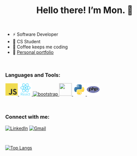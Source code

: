 <h1 align="center">Hello there! I’m Mon. 👋</h1>

<br>

<ul>
  <li>⚡️ Software Developer</li>
  <li>🧶 CS Student</li>
  <li>🍂 Coffee keeps me coding</li>
  <li>💼 <a href="https://rivicodes.github.io/personal-portfolio-website/" target="_blank">Personal portfolio</a></li>
</ul>

<br>

<h3 align="left">Languages and Tools:</h3>

<a href="https://developer.mozilla.org/en-US/docs/Web/JavaScript" target="_blank"
    rel="noreferrer"> <img
      src="https://raw.githubusercontent.com/devicons/devicon/master/icons/javascript/javascript-original.svg"
      alt="javascript" width="40" height="40" /> </a> <a href="https://reactjs.org/" target="_blank" rel="noreferrer"> <img
      src="https://raw.githubusercontent.com/devicons/devicon/master/icons/react/react-original-wordmark.svg"
      alt="react" width="40" height="40" /> </a> <a href="https://getbootstrap.com" target="_blank" rel="noreferrer">
    <img src="https://getbootstrap.com/docs/5.2/assets/brand/bootstrap-logo-shadow.png"
      alt="bootstrap" width="auto" height="40" /> </a> <a href="https://tailwindcss.com/" rel="nofollow"> <img src="https://camo.githubusercontent.com/bdedcbc949feefecc3ff98f7e655ee8151b522e2f32196c648620f5366d909d5/68747470733a2f2f63646e2e6a7364656c6976722e6e65742f67682f64657669636f6e732f64657669636f6e2f69636f6e732f7461696c77696e646373732f7461696c77696e646373732d706c61696e2e737667" width="40" height="40" data-canonical-src="https://cdn.jsdelivr.net/gh/devicons/devicon/icons/tailwindcss/tailwindcss-plain.svg" style="max-width: 100%;"> </a> <a href="https://www.python.org" target="_blank" rel="noreferrer"> <img
      src="https://raw.githubusercontent.com/devicons/devicon/master/icons/python/python-original.svg" alt="python"
      width="40" height="40" /> </a> <a href="https://www.php.net" target="_blank" rel="noreferrer"> <img src="https://raw.githubusercontent.com/devicons/devicon/master/icons/php/php-original.svg" alt="php" width="40" height="40"/> </a>

<!-- HTML5 -->
<!-- <a href="https://www.w3.org/html/" target="_blank" rel="noreferrer"> <img
      src="https://raw.githubusercontent.com/devicons/devicon/master/icons/html5/html5-original-wordmark.svg"
      alt="html5" width="40" height="40"/></a> -->

<!-- CSS -->
<!-- <a href="https://www.w3schools.com/css/" target="_blank" rel="noreferrer"> <img
      src="https://raw.githubusercontent.com/devicons/devicon/master/icons/css3/css3-original-wordmark.svg" alt="css3"
      width="40" height="40"/></a> -->

<!-- SASS -->
<!-- <a href="https://sass-lang.com" target="_blank" rel="noreferrer"> <img
      src="https://raw.githubusercontent.com/devicons/devicon/master/icons/sass/sass-original.svg" alt="sass" width="40"
      height="40"/></a> -->

<!-- ES6 -->
<!-- <a href="https://www.w3schools.com/js/js_es6.asp" target="_blank" rel="noreferrer"> <img
      src="https://github.com/RiviCodes/personal-portfolio-website/blob/main/images/ES6.jpg?raw=true"
      alt="html5" width="40" height="40"/></a> -->

<!-- TypeScript -->
<!-- <a href="https://www.typescriptlang.org/" target="_blank" rel="noreferrer"> <img src="https://raw.githubusercontent.com/devicons/devicon/master/icons/typescript/typescript-original.svg" alt="typescript" width="40" height="40"/></a> -->

<!-- WordPress -->
<!-- <a href="https://wordpress.com/" target="_blank" rel="noreferrer"> <img src="https://github.com/RiviCodes/personal-portfolio-website/blob/main/images/wordpress.png?raw=true" alt="php" width="40" height="40"/> </a> -->

<br>

<h3 align="left">Connect with me:</h3>

<p align="left">
  <a href="https://www.linkedin.com/in/ramonriveram" target="blank"><img align="center"
      src="https://raw.githubusercontent.com/rahuldkjain/github-profile-readme-generator/master/src/images/icons/Social/linked-in-alt.svg"
      alt="LinkedIn" height="30" width="40"/></a> 
  <a href="mailto:jose.riveramz@udlap.mx?subject=[GitHub]%20Hello%20there,%20RiviCodes!" target="blank"><img align="center"
      src="https://cdn-icons-png.flaticon.com/512/732/732200.png"
      alt="Gmail" height="30" width="30"/></a>
</p>

<br>

[![Top Langs](https://github-readme-stats.vercel.app/api/top-langs/?username=RiviCodes&layout=compact)](https://github.com/RiviCodes/github-readme-stats)
